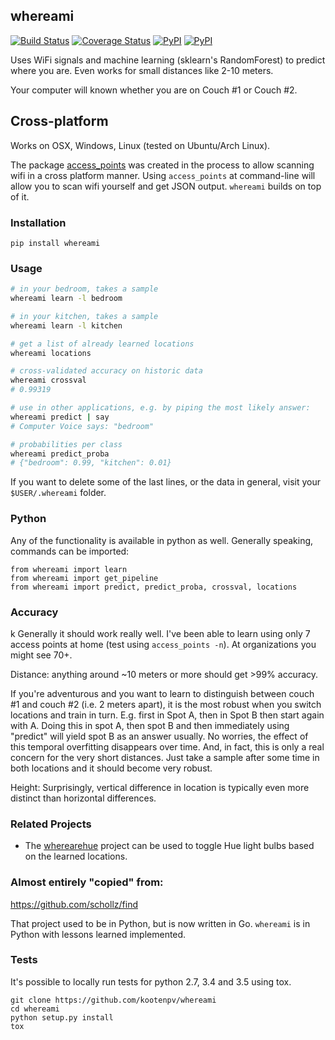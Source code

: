 ## whereami

[![Build Status](https://travis-ci.org/kootenpv/whereami.svg?branch=master)](https://travis-ci.org/kootenpv/whereami)
[![Coverage Status](https://coveralls.io/repos/github/kootenpv/whereami/badge.svg?branch=master)](https://coveralls.io/github/kootenpv/whereami?branch=master)
[![PyPI](https://img.shields.io/pypi/v/whereami.svg?style=flat-square)](https://pypi.python.org/pypi/whereami/)
[![PyPI](https://img.shields.io/pypi/pyversions/whereami.svg?style=flat-square)](https://pypi.python.org/pypi/whereami/)

Uses WiFi signals and machine learning (sklearn's RandomForest) to predict where you are. Even works for small distances like 2-10 meters.

Your computer will known whether you are on Couch #1 or Couch #2.

## Cross-platform

Works on OSX, Windows, Linux (tested on Ubuntu/Arch Linux).

The package [access_points](https://github.com/kootenpv/access_points) was created in the process to allow scanning wifi in a cross platform manner. Using `access_points` at command-line will allow you to scan wifi yourself and get JSON output.
`whereami` builds on top of it.

### Installation

    pip install whereami

### Usage

```bash
# in your bedroom, takes a sample
whereami learn -l bedroom

# in your kitchen, takes a sample
whereami learn -l kitchen

# get a list of already learned locations
whereami locations

# cross-validated accuracy on historic data
whereami crossval
# 0.99319

# use in other applications, e.g. by piping the most likely answer:
whereami predict | say
# Computer Voice says: "bedroom"

# probabilities per class
whereami predict_proba
# {"bedroom": 0.99, "kitchen": 0.01}
```

If you want to delete some of the last lines, or the data in general, visit your `$USER/.whereami` folder.

### Python

Any of the functionality is available in python as well. Generally speaking, commands can be imported:

    from whereami import learn
    from whereami import get_pipeline
    from whereami import predict, predict_proba, crossval, locations

### Accuracy
k
Generally it should work really well. I've been able to learn using only 7 access points at home (test using `access_points -n`). At organizations you might see 70+.

Distance: anything around ~10 meters or more should get >99% accuracy.

If you're adventurous and you want to learn to distinguish between couch #1 and couch #2 (i.e. 2 meters apart), it is the most robust when you switch locations and train in turn. E.g. first in Spot A, then in Spot B then start again with A.
Doing this in spot A, then spot B and then immediately using "predict" will yield spot B as an answer usually. No worries, the effect of this temporal overfitting disappears over time. And, in fact, this is only a real concern for the very short distances. Just take a sample after some time in both locations and it should become very robust.

Height: Surprisingly, vertical difference in location is typically even more distinct than horizontal differences.

### Related Projects
- The [wherearehue](https://github.com/DeastinY/wherearehue) project can be used to toggle Hue light bulbs based on the learned locations.

###  Almost entirely "copied" from:

https://github.com/schollz/find

That project used to be in Python, but is now written in Go. `whereami` is in Python with lessons learned implemented.

### Tests

It's possible to locally run tests for python 2.7, 3.4 and 3.5 using tox.

    git clone https://github.com/kootenpv/whereami
    cd whereami
    python setup.py install
    tox
